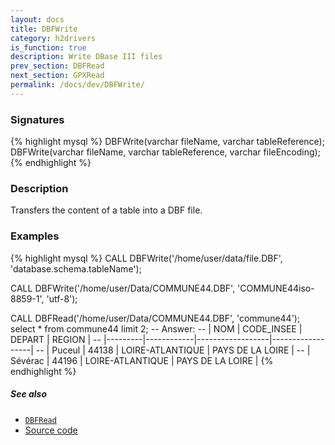 ```yaml
---
layout: docs
title: DBFWrite
category: h2drivers
is_function: true
description: Write DBase III files
prev_section: DBFRead
next_section: GPXRead
permalink: /docs/dev/DBFWrite/
---
```


### Signatures

{% highlight mysql %}
DBFWrite(varchar fileName, varchar tableReference);
DBFWrite(varchar fileName, varchar tableReference, 
         varchar fileEncoding);
{% endhighlight %}

### Description
Transfers the content of a table into a DBF file.

### Examples

{% highlight mysql %}
CALL DBFWrite('/home/user/data/file.DBF', 
              'database.schema.tableName');

CALL DBFWrite('/home/user/Data/COMMUNE44.DBF', 'COMMUNE44iso-8859-1', 
              'utf-8');

CALL DBFRead('/home/user/Data/COMMUNE44.DBF', 'commune44');
select * from commune44 limit 2;
-- Answer:
-- |   NOM   | CODE_INSEE |      DEPART      |      REGION      |
-- |---------|------------|------------------|------------------|
-- | Puceul  |   44138    | LOIRE-ATLANTIQUE | PAYS DE LA LOIRE |
-- | Sévérac |   44196    | LOIRE-ATLANTIQUE | PAYS DE LA LOIRE |
{% endhighlight %}

##### See also

* [`DBFRead`](../DBFRead)
* <a href="https://github.com/irstv/H2GIS/blob/a8e61ea7f1953d1bad194af926a568f7bc9aac96/h2drivers/src/main/java/org/h2gis/drivers/dbf/DBFWrite.java" target="_blank">Source code</a>
